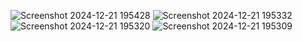 ![Screenshot 2024-12-21 195428](https://github.com/user-attachments/assets/a6ffd8a6-8d33-4695-8ac8-6d409e9a02f8)
![Screenshot 2024-12-21 195332](https://github.com/user-attachments/assets/e3d212dd-9dba-4913-98eb-390ef22d51c1)
![Screenshot 2024-12-21 195320](https://github.com/user-attachments/assets/5348d9a7-12fd-49a0-b2ca-e57ae196d52b)
![Screenshot 2024-12-21 195309](https://github.com/user-attachments/assets/5c9b6bdf-30f8-43b0-a7b6-3016504d7cce)
